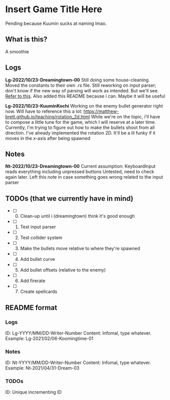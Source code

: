 # Insert Game Title Here
Pending because Kuumin sucks at naming lmao.

## What is this?
A smoothie

## Logs
<a name="Lg-2022/10/23-Dreamingtown-00"></a>
**Lg-2022/10/23-Dreamingtown-00**
Still doing some house-cleaning.
Moved the constants to their own .rs file.
Still reworking on input parser; don't know if the new way of parsing will work as intended. But we'll see. [Refer to this](#Nt-2022/10/23-Dreamingtown-00).
Also added this README because i can. Maybe it will be useful

**Lg-2022/10/23-KuuminKochi**
Working on the enemy bullet generator right now. Will have to reference this a lot:
https://matthew-brett.github.io/teaching/rotation_2d.html
While we're on the topic, i'll have to compose a little tune for the game, which I will reserve at a later time.
Currently, I'm trying to figure out how to make the bullets shoot from all direction. I've already implemented the rotation 2D. It'll be a lil funky if it moves in the x-axis after being spawned

## Notes
<a name="Nt-2022/10/23-Dreamingtown-00"></a>
**Nt-2022/10/23-Dreamingtown-00**
Current assumption: KeyboardInput reads everything including unpressed buttons
Untested, need to check again later.
Left this note in case something goes wrong related to the input parser

## TODOs (that we currently have in mind)
- [ ] 0. Clean-up until i (dreamingtown) think it's good enough
- [ ] 1. Test input parser
- [ ] 2. Test collider system
- [ ] 3. Make the bullets move relative to where they're spawned
- [ ] 4. Add bullet curve
- [ ] 5. Add bullet offsets (relative to the enemy)
- [ ] 6. Add firerate
- [ ] 7. Create spellcards

## README format
### Logs
ID: Lg-YYYY/MM/DD-Writer-Number
Content: Infomal, type whatever.
Example: Lg-2021/02/06-Koomingtime-01
### Notes
ID: Nt-YYYY/MM/DD-Writer-Number
Content: Infomal, type whatever.
Example: Nt-2021/04/31-Dream-03
### TODOs
ID: Unique incrementing ID
